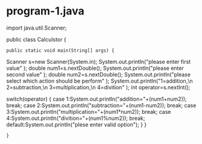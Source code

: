 # program-1.java
import java.util.Scanner;

public class Calculstor {

	public static void main(String[] args) {
		
Scanner s=new Scanner(System.in);
System.out.println("please enter first value" );
double num1=s.nextDouble();
System.out.println("please enter second value" );
double num2=s.nextDouble();
System.out.println("please select which action should be perform" );
System.out.println("1=addition,\n 2=subtraction,\n 3=multiplication,\n 4=divition" );
int operator=s.nextInt();

switch(operator)
{
case 1:System.out.println("addition="+(num1+num2));
       break;
case 2:System.out.println("subtraction="+(num1-num2));
break;
case 3:System.out.println("multiplication="+(num1*num2));
break;
case 4:System.out.println("divition="+(num1%num2));
break;
default:System.out.println("plese enter valid option");
}
	}

	}

